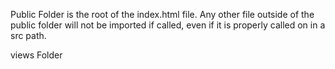 Public Folder is the root of the index.html file.
Any other file outside of the public folder will not be imported if called, even if it is properly called on in a src path.


views Folder 
